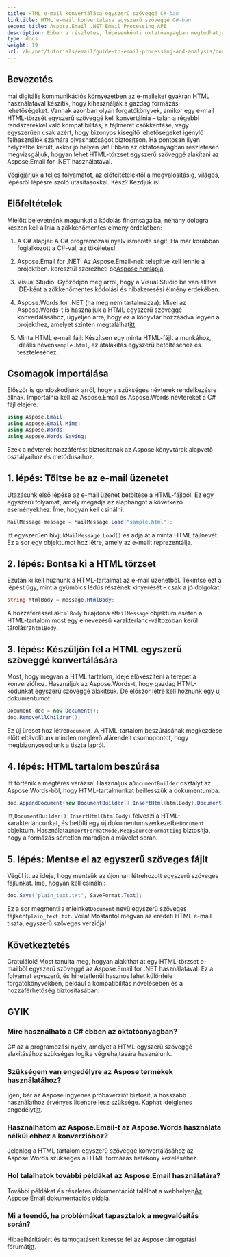```yaml
---
title: HTML e-mail konvertálása egyszerű szöveggé C#-ban
linktitle: HTML e-mail konvertálása egyszerű szöveggé C#-ban
second_title: Aspose.Email .NET Email Processing API
description: Ebben a részletes, lépésenkénti oktatóanyagban megtudhatja, hogyan konvertálhat egyszerűen HTML-alapú e-mail törzseket egyszerű szöveggé az Aspose.Email for .NET használatával.
type: docs
weight: 19
url: /hu/net/tutorials/email/guide-to-email-processing-and-analysis/convert-html-email-to-plain-text/
---
```

## Bevezetés

mai digitális kommunikációs környezetben az e-maileket gyakran HTML használatával készítik, hogy kihasználják a gazdag formázási lehetőségeket. Vannak azonban olyan forgatókönyvek, amikor egy e-mail HTML-törzsét egyszerű szöveggé kell konvertálnia – talán a régebbi rendszerekkel való kompatibilitás, a fájlméret csökkentése, vagy egyszerűen csak azért, hogy bizonyos kisegítő lehetőségeket igénylő felhasználók számára olvashatóságot biztosítson. Ha pontosan ilyen helyzetbe került, akkor jó helyen jár! Ebben az oktatóanyagban részletesen megvizsgáljuk, hogyan lehet HTML-törzset egyszerű szöveggé alakítani az Aspose.Email for .NET használatával. 

Végigjárjuk a teljes folyamatot, az előfeltételektől a megvalósításig, világos, lépésről lépésre szóló utasításokkal. Kész? Kezdjük is!

## Előfeltételek

Mielőtt belevetnénk magunkat a kódolás finomságaiba, néhány dologra készen kell állnia a zökkenőmentes élmény érdekében:

1. A C# alapjai: A C# programozási nyelv ismerete segít. Ha már korábban foglalkozott a C#-val, az tökéletes!

2. Aspose.Email for .NET: Az Aspose.Email-nek telepítve kell lennie a projektben. keresztül szerezheti be[Aspose honlapja](https://releases.aspose.com/email/net/).

3. Visual Studio: Győződjön meg arról, hogy a Visual Studio be van állítva IDE-ként a zökkenőmentes kódolási és hibakeresési élmény érdekében.

4.  Aspose.Words for .NET (ha még nem tartalmazza): Mivel az Aspose.Words-t is használjuk a HTML egyszerű szöveggé konvertálásához, ügyeljen arra, hogy ez a könyvtár hozzáadva legyen a projekthez, amelyet szintén megtalálhat[itt](https://releases.aspose.com/words/net/).

5.  Minta HTML e-mail fájl: Készítsen egy minta HTML-fájlt a munkához, ideális néven`sample.html`, az átalakítás egyszerű betöltéséhez és teszteléséhez.

## Csomagok importálása

Először is gondoskodjunk arról, hogy a szükséges névterek rendelkezésre állnak. Importálnia kell az Aspose.Email és Aspose.Words névtereket a C# fájl elejére:

```csharp
using Aspose.Email;
using Aspose.Email.Mime;
using Aspose.Words;
using Aspose.Words.Saving;
```

Ezek a névterek hozzáférést biztosítanak az Aspose könyvtárak alapvető osztályaihoz és metódusaihoz.

## 1. lépés: Töltse be az e-mail üzenetet

Utazásunk első lépése az e-mail üzenet betöltése a HTML-fájlból. Ez egy egyszerű folyamat, amely megadja az alaphangot a következő eseményekhez. Íme, hogyan kell csinálni:

```csharp
MailMessage message = MailMessage.Load("sample.html");
```

 Itt egyszerűen hívjuk`MailMessage.Load()` és adja át a minta HTML fájlnevét. Ez a sor egy objektumot hoz létre, amely az e-mailt reprezentálja.

## 2. lépés: Bontsa ki a HTML törzset

Ezután ki kell húznunk a HTML-tartalmat az e-mail üzenetből. Tekintse ezt a lépést úgy, mint a gyümölcs lédús részének kinyerését – csak a jó dolgokat!

```csharp
string htmlBody = message.HtmlBody;
```

 A hozzáféréssel a`HtmlBody` tulajdona a`MailMessage` objektum esetén a HTML-tartalom most egy elnevezésű karakterlánc-változóban kerül tárolásra`htmlBody`.

## 3. lépés: Készüljön fel a HTML egyszerű szöveggé konvertálására

Most, hogy megvan a HTML tartalom, ideje előkészíteni a terepet a konverzióhoz. Használjuk az Aspose.Words-t, hogy gazdag HTML-kódunkat egyszerű szöveggé alakítsuk. De először létre kell hoznunk egy új dokumentumot:

```csharp
Document doc = new Document();
doc.RemoveAllChildren();
```

 Ez új üreset hoz létre`Document`. A HTML-tartalom beszúrásának megkezdése előtt eltávolítunk minden meglévő alárendelt csomópontot, hogy megbizonyosodjunk a tiszta lapról.

## 4. lépés: HTML tartalom beszúrása

 Itt történik a megtérés varázsa! Használjuk a`DocumentBuilder` osztályt az Aspose.Words-ből, hogy HTML-tartalmunkat beillesszük a dokumentumba. 

```csharp
doc.AppendDocument(new DocumentBuilder().InsertHtml(htmlBody).Document, ImportFormatMode.KeepSourceFormatting);
```

 Itt,`DocumentBuilder().InsertHtml(htmlBody)` felveszi a HTML-karakterláncunkat, és betölti egy új dokumentumszerkezetbe`Document` objektum. Használata`ImportFormatMode.KeepSourceFormatting` biztosítja, hogy a formázás sértetlen maradjon a művelet során.

## 5. lépés: Mentse el az egyszerű szöveges fájlt

Végül itt az ideje, hogy mentsük az újonnan létrehozott egyszerű szöveges fájlunkat. Íme, hogyan kell csinálni:

```csharp
doc.Save("plain_text.txt", SaveFormat.Text);
```

 Ez a sor megmenti a mieinket`Document` nevű egyszerű szöveges fájlként`plain_text.txt`. Voila! Mostantól megvan az eredeti HTML e-mail tiszta, egyszerű szöveges verziója!

## Következtetés

Gratulálok! Most tanulta meg, hogyan alakíthat át egy HTML-törzset e-mailből egyszerű szöveggé az Aspose.Email for .NET használatával. Ez a folyamat egyszerű, és hihetetlenül hasznos lehet különféle forgatókönyvekben, például a kompatibilitás növelésében és a hozzáférhetőség biztosításában. 

## GYIK

### Mire használható a C# ebben az oktatóanyagban?  
C# az a programozási nyelv, amelyet a HTML egyszerű szöveggé alakításához szükséges logika végrehajtására használunk.

### Szükségem van engedélyre az Aspose termékek használatához?  
 Igen, bár az Aspose ingyenes próbaverziót biztosít, a hosszabb használathoz érvényes licencre lesz szüksége. Kaphat ideiglenes engedélyt[itt](https://purchase.conholdate.com/temporary-license/).

### Használhatom az Aspose.Email-t az Aspose.Words használata nélkül ehhez a konverzióhoz?  
Jelenleg a HTML tartalom egyszerű szöveggé konvertálásához az Aspose.Words szükséges a HTML formázás hatékony kezeléséhez.

### Hol találhatok további példákat az Aspose.Email használatára?  
 További példákat és részletes dokumentációt találhat a webhelyen[Az Aspose Email dokumentációs oldala](https://reference.aspose.com/email/net/).

### Mi a teendő, ha problémákat tapasztalok a megvalósítás során?  
 Hibaelhárításért és támogatásért keresse fel az Aspose támogatási fórumát[itt](https://forum.aspose.com/c/email/12/).